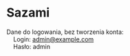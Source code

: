 # Sazami

Dane do logowania, bez tworzenia konta:<br>
&nbsp;&nbsp;&nbsp;&nbsp;Login: admin@example.com<br>
&nbsp;&nbsp;&nbsp;&nbsp;Hasło: admin
